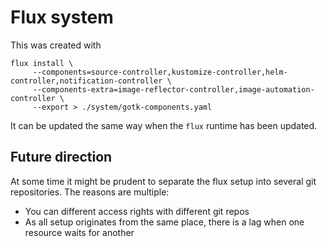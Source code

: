 # Flux system

This was created with
```shell
flux install \
     --components=source-controller,kustomize-controller,helm-controller,notification-controller \
     --components-extra=image-reflector-controller,image-automation-controller \
     --export > ./system/gotk-components.yaml
```
It can be updated the same way when the `flux` runtime has been updated.

## Future direction

At some time it might be prudent to separate the flux setup into
several git repositories. The reasons are multiple:
- You can different access rights with different git repos
- As all setup originates from the same place, there is a lag when one resource waits for another